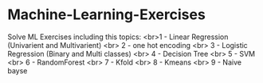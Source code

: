 # Machine-Learning-Exercises
Solve ML Exercises including this topics: &lt;br>1 - Linear Regression (Univarient and Multivarient) &lt;br> 2 - one hot encoding &lt;br> 3 - Logistic Regression (Binary and Multi classes) &lt;br> 4 - Decision Tree &lt;br> 5 - SVM &lt;br> 6 - RandomForest &lt;br> 7 - Kfold &lt;br> 8 - Kmeans &lt;br> 9 - Naive bayse
